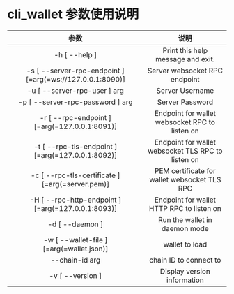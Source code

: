 # cli_wallet 参数使用说明

| **参数** | **说明** |
| :---: | :---: |
| -h [ --help ] | Print this help message and exit. |
| -s [ --server-rpc-endpoint ] [=arg(=ws://127.0.0.1:8090)] | Server websocket RPC endpoint |
| -u [ --server-rpc-user ] arg | Server Username |
| -p [ --server-rpc-password ] arg | Server Password |
| -r [ --rpc-endpoint ] [=arg(=127.0.0.1:8091)] | Endpoint for wallet websocket RPC to listen on |
| -t [ --rpc-tls-endpoint ] [=arg(=127.0.0.1:8092)] | Endpoint for wallet websocket TLS RPC to listen on |
| -c [ --rpc-tls-certificate ] [=arg(=server.pem)] | PEM certificate for wallet websocket TLS RPC |
| -H [ --rpc-http-endpoint ] [=arg(=127.0.0.1:8093)] | Endpoint for wallet HTTP RPC to listen on |
| -d [ --daemon ] | Run the wallet in daemon mode |
| -w [ --wallet-file ] [=arg(=wallet.json)] | wallet to load |
| --chain-id arg | chain ID to connect to |
| -v [ --version ] | Display version information |
